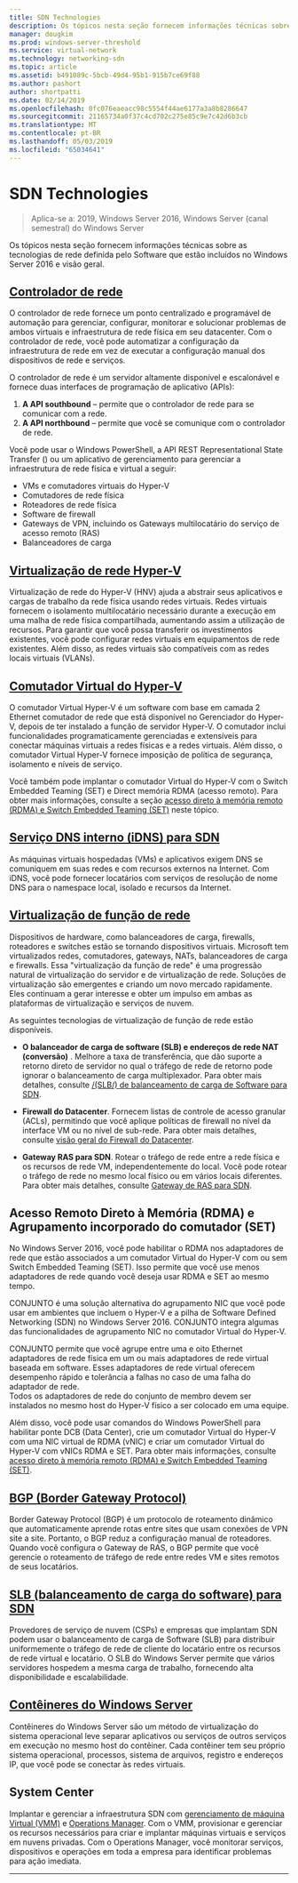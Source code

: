 ```yaml
---
title: SDN Technologies
description: Os tópicos nesta seção fornecem informações técnicas sobre as tecnologias de rede definida pelo Software que estão incluídos no Windows Server 2016 e visão geral.
manager: dougkim
ms.prod: windows-server-threshold
ms.service: virtual-network
ms.technology: networking-sdn
ms.topic: article
ms.assetid: b491089c-5bcb-49d4-95b1-915b7ce69f88
ms.author: pashort
author: shortpatti
ms.date: 02/14/2019
ms.openlocfilehash: 0fc076eaeacc98c5554f44ae6177a3a8b8286647
ms.sourcegitcommit: 21165734a0f37c4cd702c275e85c9e7c42d6b3cb
ms.translationtype: MT
ms.contentlocale: pt-BR
ms.lasthandoff: 05/03/2019
ms.locfileid: "65034641"
---
```

# <a name="sdn-technologies"></a>SDN Technologies

>Aplica-se a: 2019, Windows Server 2016, Windows Server (canal semestral) do Windows Server

Os tópicos nesta seção fornecem informações técnicas sobre as tecnologias de rede definida pelo Software que estão incluídos no Windows Server 2016 e visão geral.  

## <a name="network-controllernetwork-controllernetwork-controllermd"></a>[Controlador de rede](network-controller/Network-Controller.md)

O controlador de rede fornece um ponto centralizado e programável de automação para gerenciar, configurar, monitorar e solucionar problemas de ambos virtuais e infraestrutura de rede física em seu datacenter. Com o controlador de rede, você pode automatizar a configuração da infraestrutura de rede em vez de executar a configuração manual dos dispositivos de rede e serviços. 

O controlador de rede é um servidor altamente disponível e escalonável e fornece duas interfaces de programação de aplicativo (APIs):

1. **A API southbound** – permite que o controlador de rede para se comunicar com a rede.
2. **A API northbound** – permite que você se comunique com o controlador de rede.

Você pode usar o Windows PowerShell, a API REST Representational State Transfer () ou um aplicativo de gerenciamento para gerenciar a infraestrutura de rede física e virtual a seguir:

- VMs e comutadores virtuais do Hyper-V 
- Comutadores de rede física 
- Roteadores de rede física 
- Software de firewall 
- Gateways de VPN, incluindo os Gateways multilocatário do serviço de acesso remoto (RAS) 
- Balanceadores de carga 
  
## <a name="hyper-v-network-virtualizationhyper-v-network-virtualizationhyper-v-network-virtualizationmd"></a>[Virtualização de rede Hyper-V](hyper-v-network-virtualization/Hyper-V-Network-Virtualization.md)

Virtualização de rede do Hyper-V (HNV) ajuda a abstrair seus aplicativos e cargas de trabalho da rede física usando redes virtuais. Redes virtuais fornecem o isolamento multilocatário necessário durante a execução em uma malha de rede física compartilhada, aumentando assim a utilização de recursos. Para garantir que você possa transferir os investimentos existentes, você pode configurar redes virtuais em equipamentos de rede existentes. Além disso, as redes virtuais são compatíveis com as redes locais virtuais (VLANs).
  
## <a name="hyper-v-virtual-switchvirtualizationhyper-v-virtual-switchhyper-v-virtual-switchmd"></a>[Comutador Virtual do Hyper-V](../../../virtualization/hyper-v-virtual-switch/Hyper-V-Virtual-Switch.md) 

O comutador Virtual Hyper-V é um software com base em camada 2 Ethernet comutador de rede que está disponível no Gerenciador do Hyper-V, depois de ter instalado a função de servidor Hyper-V. O comutador inclui funcionalidades programaticamente gerenciadas e extensíveis para conectar máquinas virtuais a redes físicas e a redes virtuais. Além disso, o comutador Virtual Hyper-V fornece imposição de política de segurança, isolamento e níveis de serviço.
  
Você também pode implantar o comutador Virtual do Hyper-V com o Switch Embedded Teaming (SET) e Direct memória RDMA (acesso remoto). Para obter mais informações, consulte a seção [acesso direto à memória remoto (RDMA) e Switch Embedded Teaming (SET)](#remote-direct-memory-access-rdma-and-switch-embedded-teaming-set) neste tópico.

## <a name="internal-dns-service-idns-for-sdnidns-for-sdnmd"></a>[Serviço DNS interno (iDNS) para SDN](Idns-for-Sdn.md)

As máquinas virtuais hospedadas (VMs) e aplicativos exigem DNS se comuniquem em suas redes e com recursos externos na Internet. Com iDNS, você pode fornecer locatários com serviços de resolução de nome DNS para o namespace local, isolado e recursos da Internet. 
  
## <a name="network-function-virtualizationnetwork-function-virtualizationnetwork-function-virtualizationmd"></a>[Virtualização de função de rede](network-function-virtualization/Network-Function-Virtualization.md)

Dispositivos de hardware, como balanceadores de carga, firewalls, roteadores e switches estão se tornando dispositivos virtuais. Microsoft tem virtualizados redes, comutadores, gateways, NATs, balanceadores de carga e firewalls. Essa "virtualização da função de rede" é uma progressão natural de virtualização do servidor e de virtualização de rede. Soluções de virtualização são emergentes e criando um novo mercado rapidamente. Eles continuam a gerar interesse e obter um impulso em ambas as plataformas de virtualização e serviços de nuvem. 
  
As seguintes tecnologias de virtualização de função de rede estão disponíveis.  
  
-   **O balanceador de carga de software (SLB) e endereços de rede NAT (conversão)** . Melhore a taxa de transferência, que dão suporte a retorno direto de servidor no qual o tráfego de rede de retorno pode ignorar o balanceamento de carga multiplexador. Para obter mais detalhes, consulte [/(SLB/) de balanceamento de carga de Software para SDN](network-function-virtualization/software-load-balancing-for-sdn.md).
  
-   **Firewall do Datacenter**. Fornecem listas de controle de acesso granular (ACLs), permitindo que você aplique políticas de firewall no nível da interface VM ou no nível de sub-rede. Para obter mais detalhes, consulte [visão geral do Firewall do Datacenter](network-function-virtualization/Datacenter-Firewall-Overview.md).
  
-   **Gateway RAS para SDN**. Rotear o tráfego de rede entre a rede física e os recursos de rede VM, independentemente do local. Você pode rotear o tráfego de rede no mesmo local físico ou em vários locais diferentes. Para obter mais detalhes, consulte [Gateway de RAS para SDN](network-function-virtualization/RAS-Gateway-for-SDN.md).

## <a name="remote-direct-memory-access-rdma-and-switch-embedded-teaming-set"></a>Acesso Remoto Direto à Memória (RDMA) e Agrupamento incorporado do comutador (SET)  
No Windows Server 2016, você pode habilitar o RDMA nos adaptadores de rede que estão associados a um comutador Virtual do Hyper-V com ou sem Switch Embedded Teaming (SET). Isso permite que você use menos adaptadores de rede quando você deseja usar RDMA e SET ao mesmo tempo.  
  
CONJUNTO é uma solução alternativa do agrupamento NIC que você pode usar em ambientes que incluem o Hyper-V e a pilha de Software Defined Networking (SDN) no Windows Server 2016. CONJUNTO integra algumas das funcionalidades de agrupamento NIC no comutador Virtual do Hyper-V.  
  
CONJUNTO permite que você agrupe entre uma e oito Ethernet adaptadores de rede física em um ou mais adaptadores de rede virtual baseada em software. Esses adaptadores de rede virtual oferecem desempenho rápido e tolerância a falhas no caso de uma falha do adaptador de rede.  
Todos os adaptadores de rede do conjunto de membro devem ser instalados no mesmo host do Hyper-V físico a ser colocado em uma equipe.  
  
Além disso, você pode usar comandos do Windows PowerShell para habilitar ponte DCB (Data Center), crie um comutador Virtual do Hyper-V com uma NIC virtual de RDMA (vNIC) e criar um comutador Virtual do Hyper-V com vNICs RDMA e SET. Para obter mais informações, consulte [acesso direto à memória remoto (RDMA) e Switch Embedded Teaming (SET)](https://docs.microsoft.com/windows-server/virtualization/hyper-v-virtual-switch/rdma-and-switch-embedded-teaming.md).

## <a name="border-gateway-protocol-bgpremoteremote-accessbgpborder-gateway-protocol-bgpmd"></a>[BGP (Border Gateway Protocol)](../../../remote/remote-access/bgp/Border-Gateway-Protocol-BGP.md)
  
Border Gateway Protocol (BGP) é um protocolo de roteamento dinâmico que automaticamente aprende rotas entre sites que usam conexões de VPN site a site. Portanto, o BGP reduz a configuração manual de roteadores.   Quando você configura o Gateway de RAS, o BGP permite que você gerencie o roteamento de tráfego de rede entre redes VM e sites remotos de seus locatários.  
  
## <a name="software-load-balancing-slb-for-sdnnetwork-function-virtualizationsoftware-load-balancing-for-sdnmd"></a>[SLB (balanceamento de carga do software) para SDN](network-function-virtualization/software-load-balancing-for-sdn.md)
Provedores de serviço de nuvem (CSPs) e empresas que implantam SDN podem usar o balanceamento de carga de Software (SLB) para distribuir uniformemente o tráfego de rede de cliente do locatário entre os recursos de rede virtual e locatário. O SLB do Windows Server permite que vários servidores hospedem a mesma carga de trabalho, fornecendo alta disponibilidade e escalabilidade. 

## <a name="windows-server-containerscontainerscontainer-networking-overviewmd"></a>[Contêineres do Windows Server](Containers/Container-networking-overview.md)

Contêineres do Windows Server são um método de virtualização do sistema operacional leve separar aplicativos ou serviços de outros serviços em execução no mesmo host do contêiner. Cada contêiner tem seu próprio sistema operacional, processos, sistema de arquivos, registro e endereços IP, que você pode se conectar às redes virtuais. 

## <a name="system-center"></a>System Center

Implantar e gerenciar a infraestrutura SDN com [gerenciamento de máquina Virtual (VMM)](https://docs.microsoft.com/system-center/vmm/) e [Operations Manager](https://docs.microsoft.com/system-center/scom/). Com o VMM, provisionar e gerenciar os recursos necessários para criar e implantar máquinas virtuais e serviços em nuvens privadas.  Com o Operations Manager, você monitorar serviços, dispositivos e operações em toda a empresa para identificar problemas para ação imediata. 


---